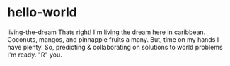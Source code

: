 # hello-world
living-the-dream
Thats right! I'm living the dream here in caribbean. Coconuts, mangos, and pinnapple fruits a many. But, time on my hands I have plenty. So, predicting & collaborating on solutions to world problems I'm ready. "R" you. 
